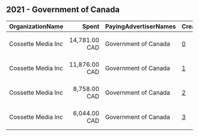 ## 2021 - Government of Canada 
|OrganizationName|Spent|PayingAdvertiserNames|CreativeUrls|Impressions|Genders|AgeBrackets|CountryCodes|BillingAddresses|CandidateBallotInformation|
|:---|---:|:---|:---|---:|:---|:---|:---|:---|:---|
|Cossette Media Inc|14,781.00 CAD|Government of Canada|[0](https://www.snap.com/political-ads/asset/91404cf9af45a52655e8f8df0d79c99f9d99bce7d7fa3ffcb0cc753ba839c2ca?mediaType=mp4)|1,710,357||18-34|canada|"P.O. Box. 11613, Succ. Centre-ville,Montreal,H3C5V9,CA"||
|Cossette Media Inc|11,876.00 CAD|Government of Canada|[1](https://www.snap.com/political-ads/asset/6926d7fb7eb95cb0b33e08cc79b3dca25cf644a7f447d71f1f15db24bc8f0ea6?mediaType=mp4)|1,374,752||18-34|canada|"P.O. Box. 11613, Succ. Centre-ville,Montreal,H3C5V9,CA"||
|Cossette Media Inc|8,758.00 CAD|Government of Canada|[2](https://www.snap.com/political-ads/asset/10ececb518ca65ce87144e988cc35d479c7414156f8a0498f42ebf90b34b1b0b?mediaType=mp4)|1,011,735||18-34|canada|"P.O. Box. 11613, Succ. Centre-ville,Montreal,H3C5V9,CA"||
|Cossette Media Inc|6,044.00 CAD|Government of Canada|[3](https://www.snap.com/political-ads/asset/56ee021fadb638696082ea12a74300a7ace7668b465d0b2d2495dae4eb264acd?mediaType=mp4)|699,020||18-34|canada|"P.O. Box. 11613, Succ. Centre-ville,Montreal,H3C5V9,CA"||
